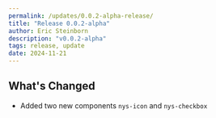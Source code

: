 ```yaml
---
permalink: /updates/0.0.2-alpha-release/
title: "Release 0.0.2-alpha"
author: Eric Steinborn
description: "v0.0.2-alpha"
tags: release, update
date: 2024-11-21
---
```


## What's Changed
* Added two new components `nys-icon` and `nys-checkbox`
